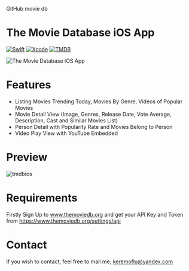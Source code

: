 GitHub movie db


# The Movie Database iOS App

[![Swift](https://img.shields.io/badge/Swift-5-FF995A?labelColor=868686&style=flat&link=https://www.swift.org/)](https://www.swift.org/)
[![Xcode](https://img.shields.io/badge/Xcode-3D8ED9?style=flat&link=https://developer.apple.com/xcode//)](https://developer.apple.com/xcode/)
[![TMDB](https://img.shields.io/badge/TMDB-API-3CC161?labelColor=868686&style=flat&link=https://www.themoviedb.org/)](https://www.themoviedb.org/)

![The Movie Database iOS App](https://github.com/keremoflu/The-Movie-Database-iOS-App/assets/4960295/0d354266-57f9-4018-a327-bbc8cf441afe)

# Features
* Listing Movies Trending Today, Movies By Genre, Videos of Popular Movies
* Movie Detail View (Image, Genres, Release Date, Vote Average, Description, Cast and Similar Movies List)
* Person Detail with Popularity Rate and Movies Belong to Person
* Video Play View with YouTube Embedded

# Preview
![tmdbios](https://github.com/keremoflu/TMDB-API-iOS-App/assets/4960295/f61fb063-3417-4c95-b932-261f31237918)


# Requirements
Firstly Sign Up to www.themoviedb.org and get your API Key and Token from https://www.themoviedb.org/settings/api

# Contact
If you wish to contact, feel free to mail me; keremoflu@yandex.com
